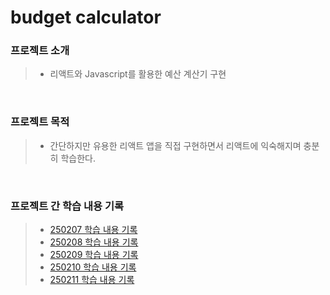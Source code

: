 # budget calculator



### 프로젝트 소개
> - 리액트와 Javascript를 활용한 예산 계산기 구현

<br>

### 프로젝트 목적 
> - 간단하지만 유용한 리액트 앱을 직접 구현하면서 리액트에 익숙해지며 충분히 학습한다.  

<br>

### 프로젝트 간 학습 내용 기록 
> - [250207 학습 내용 기록](study/250207.md)
> - [250208 학습 내용 기록](study/250208.md)
> - [250209 학습 내용 기록](study/250209.md)
> - [250210 학습 내용 기록](study/250210.md)
> - [250211 학습 내용 기록](study/250211.md)